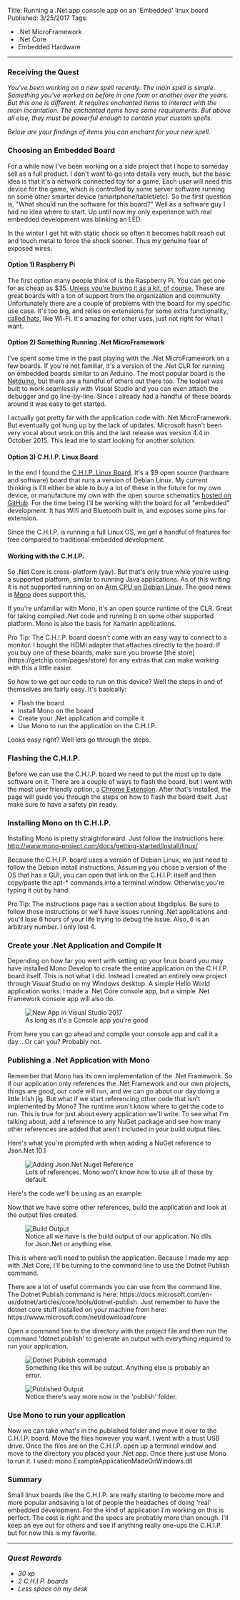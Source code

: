 Title: Running a .Net app console app on an 'Embedded' linux board
Published: 3/25/2017
Tags: 
- .Net MicroFramework
- .Net Core
- Embedded Hardware
---

### Receiving the Quest
*You've been working on a new spell recently. The main spell is simple. Something you've worked on before in one form or another over the years. But this one is different. It requires enchanted items to interact with the main incantation. The enchanted items have some requirements. But above all else, they must be powerful enough to contain your custom spells.*

*Below are your findings of items you can enchant for your new spell.*

### Choosing an Embedded Board

For a while now I've been working on a side project that I hope to someday sell as a full product. I don't want to go into details very much, but the basic idea is that it's a network connected toy for a game. Each user will need this device for the game, which is controlled by some server software running on some other smarter device (smartphone/tablet/etc). So the first question is, "What should run the software for this board?" Well as a software guy I had no idea where to start. Up until now my only experience with real embedded development was blinking an LED.

<div class="alert alert-info">
  <p>In the winter I get hit with static shock so often it becomes habit reach out and touch metal to force the shock sooner. Thus my genuine fear of exposed wires.</p>
</div>


#### Option 1) Raspberry Pi

The first option many people think of is the Raspberry Pi. You can get one for as cheap as $35. [Unless you're buying it as a kit, of course.](https://www.amazon.com/CanaKit-Raspberry-Ultimate-Starter-WiFi/dp/B00G1PNG54/?keywords=canakit+raspberry+ultimate+starter) These are great boards with a ton of support from the organization and community. Unfortunately there are a couple of problems with the board for my specific use case. It's too big, and relies on extensions for some extra functionality, [called hats](https://www.raspberrypi.org/blog/introducing-raspberry-pi-hats/), like Wi-Fi. It's amazing for other uses, just not right for what I want.

#### Option 2) Something Running .Net MicroFramework

I've spent some time in the past playing with the .Net MicroFramework on a few boards. If you're not familiar, it's a version of the .Net CLR for running on embedded boards similar to an Arduino. The most popular board is the [Netduino](http://www.netduino.com/), but there are a handful of others out there too. The toolset was built to work seamlessly with Visual Studio and you can even attach the debugger and go line-by-line. Since I already had a handful of these boards around it was easy to get started. 

I actually got pretty far with the application code with .Net MicroFramework. But eventually got hung up by the lack of updates. Microsoft hasn't been very vocal about work on this and the last release was version 4.4 in October 2015. This lead me to start looking for another solution.

#### Option 3) C.H.I.P. Linux Board

In the end I found the [C.H.I.P. Linux Board](https://getchip.com/). It's a $9 open source (hardware and software) board that runs a version of Debian Linux. My current thinking is I'll either be able to buy a lot of these in the future for my own device, or manufacture my own with the open source schematics [hosted on GitHub](https://github.com/NextThingCo/CHIP-Hardware). For the time being I'll be working with the board for all "embedded" development. It has Wifi and Bluetooth built in, and exposes some pins for extension.

Since the C.H.I.P. is running a full Linux OS, we get a handful of features for free compared to traditional embedded development.

#### Working with the C.H.I.P. 

So .Net Core is cross-platform (yay). But that's only true while you're using a supported platform, similar to running Java applications. As of this writing it is not supported running on an [Arm CPU on Debian Linux](https://docs.microsoft.com/en-us/dotnet/articles/core/rid-catalog). The good news is [Mono](http://www.mono-project.com/) does support this. 

<div class="alert alert-info">
  <p>If you're unfamiliar with Mono, it's an open source runtime of the CLR. Great for taking compiled .Net code and running it on some other supported platform. Mono is also the basis for Xamarin applications.</p>
</div>

<div class="alert alert-info">
  <p>Pro Tip: The C.H.I.P. board doesn't come with an easy way to connect  to a monitor. I bought the HDMI adapter that attaches directly to the board. If you buy one of these boards, make sure you browse [the store](https://getchip.com/pages/store) for any extras that can make working with this a little easier.</p>
</div>


So how to we get our code to run on this device? Well the steps in and of themselves are fairly easy. It's basically:

- Flash the board
- Install Mono on the board
- Create your .Net application and compile it
- Use Mono to run the application on the C.H.I.P.

Looks easy right? Well lets go through the steps.

### Flashing the C.H.I.P.

Before we can use the C.H.I.P. board we need to put the most up to date software on it. There are a couple of ways to flash the board, but I went with the most user friendly option, a [Chrome Extension](http://flash.getchip.com/). After that's installed, the page will guide you through the steps on how to flash the board itself. Just make sure to have a safety pin ready.

### Installing Mono on th C.H.I.P.
Installing Mono is pretty straightforward. Just follow the instructions here: http://www.mono-project.com/docs/getting-started/install/linux/ 

Because the C.H.I.P. board uses a version of Debian Linux, we just need to follow the Debian install instructions. Assuming you chose a version of the OS that has a GUI, you can open that link on the C.H.I.P. itself and then copy/paste the apt-* commands into a terminal window. Otherwise you're typing it out by hand.

<div class="alert alert-warning">
  <p>Pro Tip: The instructions page has a section about libgdiplus. Be sure to follow those instructions or we'll have issues running .Net applications and you'll lose 6 hours of your life trying to debug the issue. Also, 6 is an arbitrary number. I only lost 4.</p>
</div>

### Create your .Net Application and Compile It
Depending on how far you went with setting up your linux board you may have installed Mono Develop to create the entire application on the C.H.I.P. board itself. This is not what I did. Instead I created an entirely new project through Visual Studio on my Windows desktop. A simple Hello World application works. I made a .Net Core console app, but a simple .Net Framework console app will also do. 

<figure>
  <img src="__StorageSiteUrl__Assets/Images/BlogPostImages/02/NewApp.png" alt="New App in Visual Studio 2017" class="img-fluid">
  <figcaption>As long as it's a Console app you're good</figcaption>
</figure>

From here you can go ahead and compile your console app and call it a day....Or can you? Probably not.

### Publishing a .Net Application with Mono
Remember that Mono has its own implementation of the .Net Framework. So if our application only references the .Net Framework and our own projects, things are good, our code will run, and we can go about our day doing a little Irish jig. But what if we start referencing other code that isn't implemented by Mono? The runtime won't know where to get the code to run. This is true for just about every application we'll write. To see what I'm talking about, add a reference to any NuGet package and see how many other references are added that aren't included in your build output files.

Here's what you're prompted with when adding a NuGet reference to Json.Net 10.1
<figure>
  <img src="__StorageSiteUrl__Assets/Images/BlogPostImages/02/AddingJsonNetNugetReference.png" alt="Adding Json.Net Nuget Reference" class="img-fluid">
  <figcaption>Lots of references. Mono won't know how to use all of these by default.</figcaption>
</figure>

Here's the code we'll be using as an example:
<script src="https://gist.github.com/ProgrammerAl/586a2e2ac4479ecff403a818b8b2580a.js"></script>


Now that we have some other references, build the application and look at the output files created.

<figure>
  <img src="__StorageSiteUrl__Assets/Images/BlogPostImages/02/DebugBuildOfApp.png" alt="Build Output" class="img-fluid">
  <figcaption>Notice all we have is the build output of our application. No dlls for Json.Net or anything else.</figcaption>
</figure>

This is where we'll need to publish the application. Because I made my app with .Net Core, I'll be turning to the command line to use the Dotnet Publish command.

<div class="alert alert-info">
  <p>There are a lot of useful commands you can use from the command line. The Dotnet Publish command is here: https://docs.microsoft.com/en-us/dotnet/articles/core/tools/dotnet-publish. Just remember to have the dotnet core stuff installed on your machine from here: https://www.microsoft.com/net/download/core</p>
</div>

Open a command line to the directory with the project file and then run the command 'dotnet publish' to generate an output with everything required to run your application. 

<figure>
  <img src="__StorageSiteUrl__Assets/Images/BlogPostImages/02/RunPublishCommand.png" alt="Dotnet Publish command" class="img-fluid">
  <figcaption>Something like this will be output. Anything else is probably an error.</figcaption>
</figure>


<figure>
  <img src="__StorageSiteUrl__Assets/Images/BlogPostImages/02/PublishOfApp.png" alt="Published Output" class="img-fluid">
  <figcaption>Notice there's way more now in the 'publish' folder.</figcaption>
</figure>

### Use Mono to run your application
Now we can take what's in the published folder and move it over to the C.H.I.P. board. Move the files however you want. I went with a trust USB drive. Once the files are on the C.H.I.P. open up a terminal window and move to the directory you placed your .Net app. Once there just use Mono to run it. I used: mono ExampleApplicationMadeOnWindows.dll

### Summary

Small linux boards like the C.H.I.P. are really starting to become more and more popular andsaving a lot of people the headaches of doing 'real' embedded development. For the kind of application I'm working on this is perfect. The cost is right and the specs are probably more than enough. I'll keep an eye out for others and see if anything really one-ups the C.H.I.P. but for now this is my favorite.

---
### *Quest Rewards*
- *30 xp*
- *2 C.H.I.P. boards*
- *Less space on my desk*

